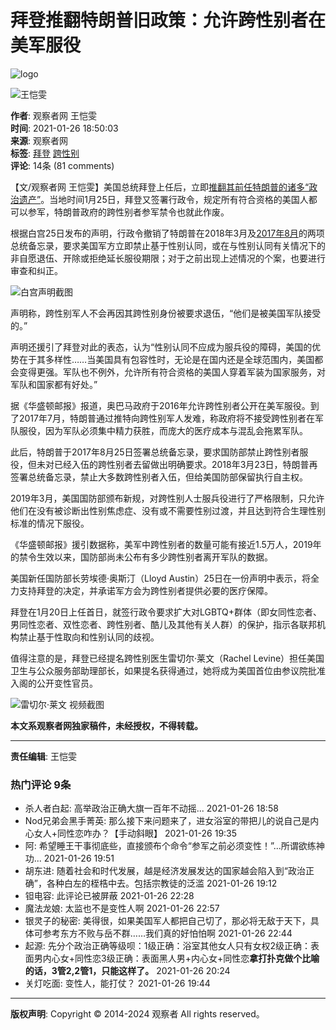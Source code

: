 # 拜登推翻特朗普旧政策：允许跨性别者在美军服役

![logo](../images/mian-logo.png)

![王恺雯](https://i.guancha.cn/users/20180206081003983.jpg)

**作者**: 观察者网 王恺雯  
**时间**: 2021-01-26 18:50:03  
**来源**: 观察者网  
**标签**: [拜登](https://user.guancha.cn/main/search?click=news&keyword=%E6%8B%9C%E7%99%BB) [跨性别](https://user.guancha.cn/main/search?click=news&keyword=%E8%B7%A8%E6%80%A7%E5%88%AB)  
**评论**: 14条 (81 comments)

【文/观察者网 王恺雯】美国总统拜登上任后，立即[推翻其前任特朗普的诸多“政治遗产”](https://www.guancha.cn/internation/2021_01_21_578685.shtml)。当地时间1月25日，拜登又签署行政令，规定所有符合资格的美国人都可以参军，特朗普政府的跨性别者参军禁令也就此作废。

根据白宫25日发布的声明，行政令撤销了特朗普在2018年3月及[2017年8月](https://www.guancha.cn/america/2017_08_26_424544.shtml)的两项总统备忘录，要求美国军方立即禁止基于性别认同，或在与性别认同有关情况下的非自愿退伍、开除或拒绝延长服役期限；对于之前出现上述情况的个案，也要进行审查和纠正。

![白宫声明截图](https://i.guancha.cn/news/hmt/2021/01/26/20210126181400983.jpg)

声明称，跨性别军人不会再因其跨性别身份被要求退伍，“他们是被美国军队接受的。”

声明还援引了拜登对此的表态，认为“性别认同不应成为服兵役的障碍，美国的优势在于其多样性……当美国具有包容性时，无论是在国内还是全球范围内，美国都会变得更强。军队也不例外，允许所有符合资格的美国人穿着军装为国家服务，对军队和国家都有好处。”

据《华盛顿邮报》报道，奥巴马政府于2016年允许跨性别者公开在美军服役。到了2017年7月，特朗普通过推特向跨性别军人发难，称政府将不接受跨性别者在军队服役，因为军队必须集中精力获胜，而庞大的医疗成本与混乱会拖累军队。

此后，特朗普于2017年8月25日签署总统备忘录，要求国防部禁止跨性别者服役，但未对已经入伍的跨性别者去留做出明确要求。2018年3月23日，特朗普再签署总统备忘录，禁止大多数跨性别者入伍，但给美国防部保留执行自主权。

2019年3月，美国国防部颁布新规，对跨性别人士服兵役进行了严格限制，只允许他们在没有被诊断出性别焦虑症、没有或不需要性别过渡，并且达到符合生理性别标准的情况下服役。

《华盛顿邮报》援引数据称，美军中跨性别者的数量可能有接近1.5万人，2019年的禁令生效以来，国防部尚未公布有多少跨性别者离开军队的数据。

美国新任国防部长劳埃德·奥斯汀（Lloyd Austin）25日在一份声明中表示，将全力支持拜登的决定，并承诺军方会为跨性别者提供必要的医疗保障。

拜登在1月20日上任首日，就签行政令要求扩大对LGBTQ+群体（即女同性恋者、男同性恋者、双性恋者、跨性别者、酷儿及其他有关人群）的保护，指示各联邦机构禁止基于性取向和性别认同的歧视。

值得注意的是，拜登已经提名跨性别医生雷切尔·莱文（Rachel Levine）担任美国卫生与公众服务部助理部长，如果提名获得通过，她将成为美国首位由参议院批准入阁的公开变性官员。

![雷切尔·莱文 视频截图](https://i.guancha.cn/news/social/2021/01/26/20210126181122344.jpg)

**本文系观察者网独家稿件，未经授权，不得转载。**

---
**责任编辑**: 王恺雯

### 热门评论 9条

- 杀人者白起: 高举政治正确大旗一百年不动摇... 2021-01-26 18:58
- Nod兄弟会黑手菁英: 那么接下来问题来了，进女浴室的带把儿的说自己是内心女人+同性恋咋办？【手动斜眼】 2021-01-26 19:35
- 阿: 希望睡王干事彻底些，直接颁布个命令“参军之前必须变性！”...所谓欲练神功... 2021-01-26 19:51
- 胡东进: 随着社会和时代发展，越是经济发展发达的国家越会陷入到“政治正确”，各种白左的桎梏中去。包括宗教徒的泛滥 2021-01-26 19:12
- 钽电容: 此评论已被屏蔽 2021-01-26 22:28
- 魔法龙娘: 太监也不是变性人啊 2021-01-26 22:57
- 银灵子的秘密: 美得很，如果美国军人都把自己切了，那必将无敌于天下，具体可参考东方不败与岳不群……我们真的好怕怕啊 2021-01-26 22:44
- 起源: 先分个政治正确等级呗：1级正确：浴室其他女人只有女权2级正确：表面男内心女+同性恋3级正确：表面黑人男+内心女+同性恋**拿打扑克做个比喻的话，3管2,2管1，只能这样了。** 2021-01-26 20:24
- 关灯吃面: 变性人，能打仗？ 2021-01-26 19:44

---
**版权声明**: Copyright © 2014-2024 观察者 All rights reserved。
<!-- tcd_original_link https://www.guancha.cn/internation/2021_01_26_579298.shtml -->
